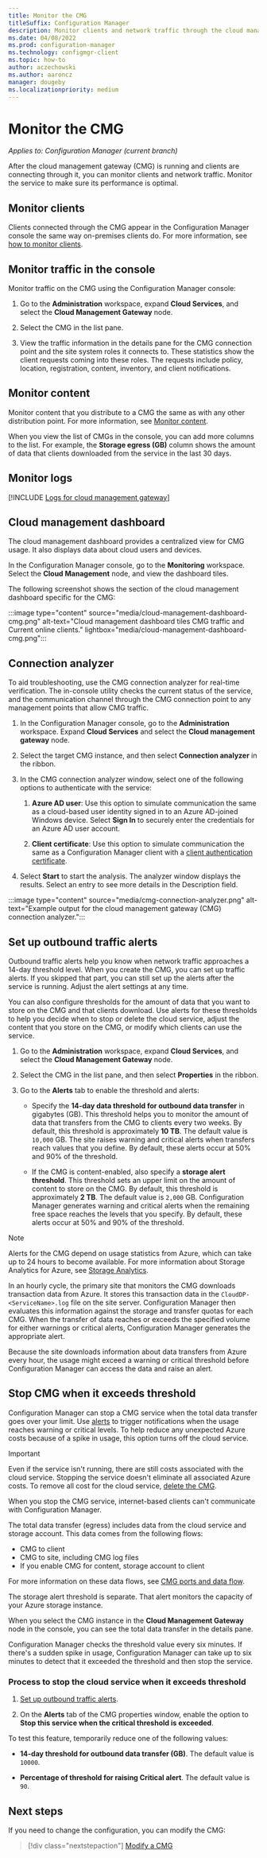 ```yaml
---
title: Monitor the CMG
titleSuffix: Configuration Manager
description: Monitor clients and network traffic through the cloud management gateway (CMG).
ms.date: 04/08/2022
ms.prod: configuration-manager
ms.technology: configmgr-client
ms.topic: how-to
author: aczechowski
ms.author: aaroncz
manager: dougeby
ms.localizationpriority: medium
---
```


# Monitor the CMG

*Applies to: Configuration Manager (current branch)*

After the cloud management gateway (CMG) is running and clients are connecting through it, you can monitor clients and network traffic. Monitor the service to make sure its performance is optimal.

## Monitor clients

Clients connected through the CMG appear in the Configuration Manager console the same way on-premises clients do. For more information, see [how to monitor clients](../monitor-clients.md).

## Monitor traffic in the console

Monitor traffic on the CMG using the Configuration Manager console:

1. Go to the **Administration** workspace, expand **Cloud Services**, and select the **Cloud Management Gateway** node.

1. Select the CMG in the list pane.

1. View the traffic information in the details pane for the CMG connection point and the site system roles it connects to. These statistics show the client requests coming into these roles. The requests include policy, location, registration, content, inventory, and client notifications.<!-- SCCMDocs#1208 -->

## Monitor content

Monitor content that you distribute to a CMG the same as with any other distribution point. For more information, see [Monitor content](../../../servers/deploy/configure/monitor-content-you-have-distributed.md).

When you view the list of CMGs in the console, you can add more columns to the list. For example, the **Storage egress (GB)** column shows the amount of data that clients downloaded from the service in the last 30 days.

## Monitor logs

[!INCLUDE [Logs for cloud management gateway](../../../plan-design/hierarchy/includes/logs-cmg.md)]

## Cloud management dashboard

<!--1358461-->
The cloud management dashboard provides a centralized view for CMG usage. It also displays data about cloud users and devices.

In the Configuration Manager console, go to the **Monitoring** workspace. Select the **Cloud Management** node, and view the dashboard tiles.

The following screenshot shows the section of the cloud management dashboard specific for the CMG:

:::image type="content" source="media/cloud-management-dashboard-cmg.png" alt-text="Cloud management dashboard tiles CMG traffic and Current online clients." lightbox="media/cloud-management-dashboard-cmg.png":::

## Connection analyzer

To aid troubleshooting, use the CMG connection analyzer for real-time verification. The in-console utility checks the current status of the service, and the communication channel through the CMG connection point to any management points that allow CMG traffic.

1. In the Configuration Manager console, go to the **Administration** workspace. Expand **Cloud Services** and select the **Cloud management gateway** node.

1. Select the target CMG instance, and then select **Connection analyzer** in the ribbon.

1. In the CMG connection analyzer window, select one of the following options to authenticate with the service:

     1. **Azure AD user**: Use this option to simulate communication the same as a cloud-based user identity signed in to an Azure AD-joined Windows device. Select **Sign In** to securely enter the credentials for an Azure AD user account.

     1. **Client certificate**: Use this option to simulate communication the same as a Configuration Manager client with a [client authentication certificate](configure-authentication.md#pki-certificate).

1. Select **Start** to start the analysis. The analyzer window displays the results. Select an entry to see more details in the Description field.  

:::image type="content" source="media/cmg-connection-analyzer.png" alt-text="Example output for the cloud management gateway (CMG) connection analyzer.":::

## Set up outbound traffic alerts

Outbound traffic alerts help you know when network traffic approaches a 14-day threshold level. When you create the CMG, you can set up traffic alerts. If you skipped that part, you can still set up the alerts after the service is running. Adjust the alert settings at any time.

You can also configure thresholds for the amount of data that you want to store on the CMG and that clients download. Use alerts for these thresholds to help you decide when to stop or delete the cloud service, adjust the content that you store on the CMG, or modify which clients can use the service.

1. Go to the **Administration** workspace, expand **Cloud Services**, and select the **Cloud Management Gateway** node.

1. Select the CMG in the list pane, and then select **Properties** in the ribbon.

1. Go to the **Alerts** tab to enable the threshold and alerts:

    - Specify the **14-day data threshold for outbound data transfer** in gigabytes (GB). This threshold helps you to monitor the amount of data that transfers from the CMG to clients every two weeks. By default, this threshold is approximately **10 TB**. The default value is `10,000` GB. The site raises warning and critical alerts when transfers reach values that you define. By default, these alerts occur at 50% and 90% of the threshold.

    - If the CMG is content-enabled, also specify a **storage alert threshold**. This threshold sets an upper limit on the amount of content to store on the CMG. By default, this threshold is approximately **2 TB**. The default value is `2,000` GB. Configuration Manager generates warning and critical alerts when the remaining free space reaches the levels that you specify. By default, these alerts occur at 50% and 90% of the threshold.

> [!NOTE]
> Alerts for the CMG depend on usage statistics from Azure, which can take up to 24 hours to become available. For more information about Storage Analytics for Azure, see [Storage Analytics](/azure/storage/common/storage-analytics).
>
> In an hourly cycle, the primary site that monitors the CMG downloads transaction data from Azure. It stores this transaction data in the `CloudDP-<ServiceName>.log` file on the site server. Configuration Manager then evaluates this information against the storage and transfer quotas for each CMG. When the transfer of data reaches or exceeds the specified volume for either warnings or critical alerts, Configuration Manager generates the appropriate alert.
>
> Because the site downloads information about data transfers from Azure every hour, the usage might exceed a warning or critical threshold before Configuration Manager can access the data and raise an alert.

## Stop CMG when it exceeds threshold

<!--3735092-->
Configuration Manager can stop a CMG service when the total data transfer goes over your limit. Use [alerts](#set-up-outbound-traffic-alerts) to trigger notifications when the usage reaches warning or critical levels. To help reduce any unexpected Azure costs because of a spike in usage, this option turns off the cloud service.

> [!IMPORTANT]
> Even if the service isn't running, there are still costs associated with the cloud service. Stopping the service doesn't eliminate all associated Azure costs. To remove all cost for the cloud service, [delete the CMG](modify-cloud-management-gateway.md#delete-the-service).
>
> When you stop the CMG service, internet-based clients can't communicate with Configuration Manager.

The total data transfer (egress) includes data from the cloud service and storage account. This data comes from the following flows:

- CMG to client
- CMG to site, including CMG log files
- If you enable CMG for content, storage account to client

For more information on these data flows, see [CMG ports and data flow](data-flow.md).

The storage alert threshold is separate. That alert monitors the capacity of your Azure storage instance.

When you select the CMG instance in the **Cloud Management Gateway** node in the console, you can see the total data transfer in the details pane.

Configuration Manager checks the threshold value every six minutes. If there's a sudden spike in usage, Configuration Manager can take up to six minutes to detect that it exceeded the threshold and then stop the service.

### Process to stop the cloud service when it exceeds threshold

1. [Set up outbound traffic alerts](#set-up-outbound-traffic-alerts).

2. On the **Alerts** tab of the CMG properties window, enable the option to **Stop this service when the critical threshold is exceeded**.

To test this feature, temporarily reduce one of the following values:

- **14-day threshold for outbound data transfer (GB)**. The default value is `10000`.

- **Percentage of threshold for raising Critical alert**. The default value is `90`.

## Next steps

If you need to change the configuration, you can modify the CMG:
  
> [!div class="nextstepaction"]
> [Modify a CMG](modify-cloud-management-gateway.md)
